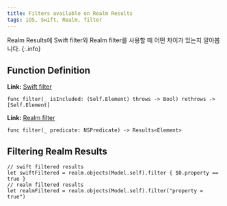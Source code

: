 ```yaml
---
title: Filters available on Realm Results
tags: iOS, Swift, Realm, filter
---
```


Realm Results에 Swift filter와 Realm filter를 사용할 때 어떤 차이가 있는지 알아봅니다.
{:.info}

## Function Definition

**Link:** [Swift filter](https://developer.apple.com/documentation/swift/sequence/3018365-filter)

    func filter(_ isIncluded: (Self.Element) throws -> Bool) rethrows -> [Self.Element]

**Link:** [Realm filter](https://docs.mongodb.com/realm-legacy/docs/swift/latest/index.html#queries)

    func filter(_ predicate: NSPredicate) -> Results<Element>

## Filtering Realm Results

    // swift filtered results
    let swiftFiltered = realm.objects(Model.self).filter { $0.property == true }
    // realm filtered results
    let realmFiltered = realm.objects(Model.self).filter("property = true")

<!--more-->
